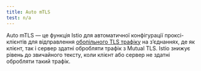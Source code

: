 ```yaml
---
title: Auto mTLS
test: n/a
---
```


Auto mTLS — це функція Istio для автоматичної конфігурації проксі-клієнтів для відправлення [обопільного TLS трафіку](/docs/tasks/security/authentication/authn-policy/#auto-mutual-tls) на зʼєднаннях, де як клієнт, так і сервер здатні обробляти трафік з Mutual TLS. Istio знижує рівень до звичайного тексту, коли клієнт або сервер не здатні обробляти такий трафік.
